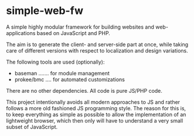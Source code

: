 # simple-web-fw
A simple highly modular framework for building websites and web-applications based on JavaScript and PHP.

The aim is to generate the client- and server-side part at once, while taking care of different versions with respect to localization and design variations.

The following tools are used (optionally):

- baseman ....... for module management
- prokee/bmc .... for automated customizations

There are no other dependencies.
All code is pure JS/PHP code.

This project intentionally avoids all modern approaches to JS and rather follows a more old fashioned JS programming style. The reason for this is, to keep everything as simple as possible to allow the implementation of an lightweight browser, which then only will have to understand a very small subset of JavaScript.
